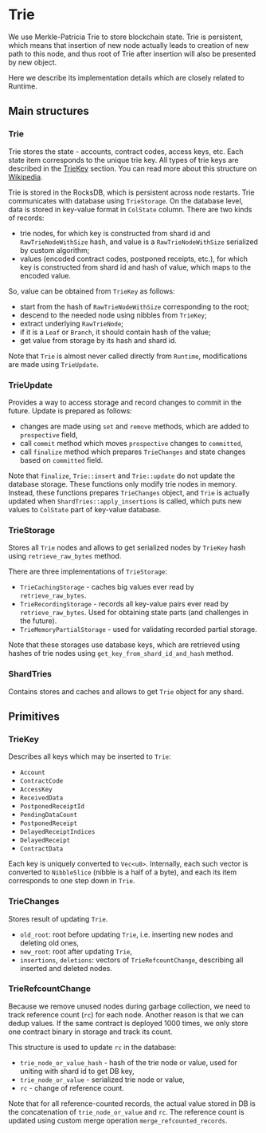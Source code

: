# Trie

We use Merkle-Patricia Trie to store blockchain state.
Trie is persistent, which means that insertion of new node actually leads to creation of new path to this node, and thus root of Trie after insertion will also be presented by new object.

Here we describe its implementation details which are closely related to Runtime.

## Main structures

### Trie

Trie stores the state - accounts, contract codes, access keys, etc.
Each state item corresponds to the unique trie key.
All types of trie keys are described in the [TrieKey](#triekey) section.
You can read more about this structure on [Wikipedia](https://en.wikipedia.org/wiki/Trie).

Trie is stored in the RocksDB, which is persistent across node restarts. 
Trie communicates with database using `TrieStorage`.
On the database level, data is stored in key-value format in `ColState` column. 
There are two kinds of records:
- trie nodes, for which key is constructed from shard id and `RawTrieNodeWithSize` hash, and value is a `RawTrieNodeWithSize` serialized by custom algorithm;
- values (encoded contract codes, postponed receipts, etc.), for which key is constructed from shard id and hash of value, which maps to the encoded value.

So, value can be obtained from `TrieKey` as follows:
- start from the hash of `RawTrieNodeWithSize` corresponding to the root;
- descend to the needed node using nibbles from `TrieKey`;
- extract underlying `RawTrieNode`;
- if it is a `Leaf` or `Branch`, it should contain hash of the value;
- get value from storage by its hash and shard id.

Note that `Trie` is almost never called directly from `Runtime`, modifications are made using `TrieUpdate`.

### TrieUpdate

Provides a way to access storage and record changes to commit in the future. Update is prepared as follows:

- changes are made using `set` and `remove` methods, which are added to `prospective` field,
- call `commit` method which moves `prospective` changes to `committed`,
- call `finalize` method which prepares `TrieChanges` and state changes based on `committed` field.

Note that `finalize`, `Trie::insert` and `Trie::update` do not update the database storage. 
These functions only modify trie nodes in memory.
Instead, these functions prepares `TrieChanges` object, and `Trie` is actually updated when `ShardTries::apply_insertions` is called, which puts new values to `ColState` part of key-value database.

### TrieStorage

Stores all `Trie` nodes and allows to get serialized nodes by `TrieKey` hash using `retrieve_raw_bytes` method.

There are three implementations of `TrieStorage`:
- `TrieCachingStorage` - caches big values ever read by `retrieve_raw_bytes`.
- `TrieRecordingStorage` - records all key-value pairs ever read by `retrieve_raw_bytes`. Used for obtaining state parts (and challenges in the future).
- `TrieMemoryPartialStorage` - used for validating recorded partial storage.

Note that these storages use database keys, which are retrieved using hashes of trie nodes using `get_key_from_shard_id_and_hash` method.

### ShardTries

Contains stores and caches and allows to get `Trie` object for any shard.

## Primitives

### TrieKey

Describes all keys which may be inserted to `Trie`:

- `Account`
- `ContractCode`
- `AccessKey`
- `ReceivedData`
- `PostponedReceiptId`
- `PendingDataCount`
- `PostponedReceipt`
- `DelayedReceiptIndices`
- `DelayedReceipt`
- `ContractData`

Each key is uniquely converted to `Vec<u8>`. Internally, each such vector is converted to `NibbleSlice` (nibble is a half of a byte), and each its item corresponds to one step down in `Trie`.

### TrieChanges

Stores result of updating `Trie`. 

- `old_root`: root before updating `Trie`, i.e. inserting new nodes and deleting old ones,
- `new_root`: root after updating `Trie`,
- `insertions`, `deletions`: vectors of `TrieRefcountChange`, describing all inserted and deleted nodes.

### TrieRefcountChange

Because we remove unused nodes during garbage collection, we need to track reference count (`rc`) for each node.
Another reason is that we can dedup values. If the same contract is deployed 1000 times, we only store one contract binary in storage and track its count.

This structure is used to update `rc` in the database:

- `trie_node_or_value_hash` - hash of the trie node or value, used for uniting with shard id to get DB key,
- `trie_node_or_value` - serialized trie node or value,
- `rc` - change of reference count.

Note that for all reference-counted records, the actual value stored in DB is the concatenation of `trie_node_or_value` and `rc`.
The reference count is updated using custom merge operation `merge_refcounted_records`.
